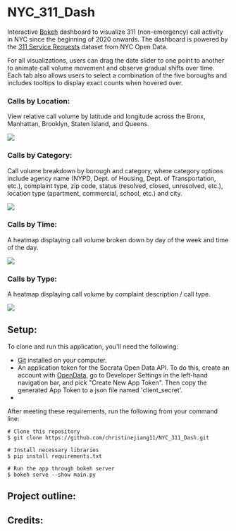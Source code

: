 # NYC_311_Dash
Interactive [Bokeh](https://docs.bokeh.org/en/latest/index.html) dashboard to visualize 311 (non-emergency) call activity in NYC since the beginning of 2020 onwards. The dashboard is powered by the [311 Service Requests](https://data.cityofnewyork.us/Social-Services/311-Service-Requests-from-2010-to-Present/erm2-nwe9) dataset from NYC Open Data.

For all visualizations, users can drag the date slider to one point to another to animate call volume movement and observe gradual shifts over time. Each tab also allows users to select a combination of the five boroughs and includes tooltips to display exact counts when hovered over. 

### Calls by Location:
View relative call volume by latitude and longitude across the Bronx, Manhattan, Brooklyn, Staten Island, and Queens. 

![](mapgif.gif)

### Calls by Category:
Call volume breakdown by borough and category, where category options include agency name (NYPD, Dept. of Housing, Dept. of Transportation, etc.), complaint type, zip code, status (resolved, closed, unresolved, etc.), location type (apartment, commercial, school, etc.) and city. 

![](categorygif.gif)

### Calls by Time:
A heatmap displaying call volume broken down by day of the week and time of the day. 

![](timegif.gif)

### Calls by Type:
A heatmap displaying call volume by complaint description / call type. 

![](typegif.gif)

## Setup:
To clone and run this application, you'll need the following:
- [Git](https://git-scm.com/) installed on your computer. 
- An application token for the Socrata Open Data API. To do this, create an account with [OpenData](https://opendata.socrata.com/login), go to Developer Settings in the left-hand navigation bar, and pick "Create New App Token". Then copy the generated App Token to a json file named 'client_secret'. 
- 

After meeting these requirements, run the following from your command line:
```
# Clone this repository
$ git clone https://github.com/christinejiang11/NYC_311_Dash.git

# Install necessary libraries
$ pip install requirements.txt

# Run the app through bokeh server
$ bokeh serve --show main.py
```

## Project outline:


## Credits:
